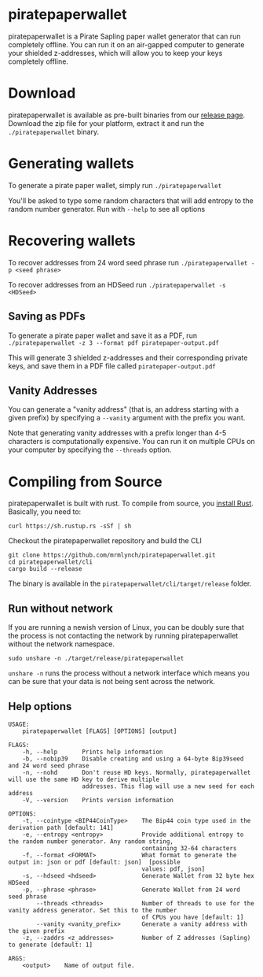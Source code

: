 # piratepaperwallet
piratepaperwallet is a Pirate Sapling paper wallet generator that can run completely offline. You can run it on an air-gapped computer to generate your shielded z-addresses, which will allow you to keep your keys completely offline.

# Download
piratepaperwallet is available as pre-built binaries from our [release page](https://github.com/mrmlynch/piratepaperwallet/releases). Download the zip file for your platform, extract it and run the `./piratepaperwallet` binary.

# Generating wallets
To generate a pirate paper wallet, simply run `./piratepaperwallet`

You'll be asked to type some random characters that will add entropy to the random number generator. Run with `--help` to see all options

# Recovering wallets
To recover addresses from 24 word seed phrase run `./piratepaperwallet -p <seed phrase>`

To recover addresses from an HDSeed run `./piratepaperwallet -s <HDSeed>`

## Saving as PDFs
To generate a pirate paper wallet and save it as a PDF, run
`./piratepaperwallet -z 3 --format pdf piratepaper-output.pdf`

This will generate 3 shielded z-addresses and their corresponding private keys, and save them in a PDF file called `piratepaper-output.pdf`

## Vanity Addresses
You can generate a "vanity address" (that is, an address starting with a given prefix) by specifying a `--vanity` argument with the prefix you want.

Note that generating vanity addresses with a prefix longer than 4-5 characters is computationally expensive. You can run it on multiple CPUs on your computer by specifying the `--threads` option.

# Compiling from Source
piratepaperwallet is built with rust. To compile from source, you [install Rust](https://www.rust-lang.org/tools/install). Basically, you need to:
```
curl https://sh.rustup.rs -sSf | sh
```
Checkout the piratepaperwallet repository and build the CLI
```
git clone https://github.com/mrmlynch/piratepaperwallet.git
cd piratepaperwallet/cli
cargo build --release
```

The binary is available in the `piratepaperwallet/cli/target/release` folder.

## Run without network
If you are running a newish version of Linux, you can be doubly sure that the process is not contacting the network by running piratepaperwallet without the network namespace.

```
sudo unshare -n ./target/release/piratepaperwallet
```
`unshare -n` runs the process without a network interface which means you can be sure that your data is not being sent across the network.


## Help options
```
USAGE:
    piratepaperwallet [FLAGS] [OPTIONS] [output]

FLAGS:
    -h, --help       Prints help information
    -b, --nobip39    Disable creating and using a 64-byte Bip39seed and 24 word seed phrase
    -n, --nohd       Don't reuse HD keys. Normally, piratepaperwallet will use the same HD key to derive multiple
                     addresses. This flag will use a new seed for each address
    -V, --version    Prints version information

OPTIONS:
    -t, --cointype <BIP44CoinType>    The Bip44 coin type used in the derivation path [default: 141]
    -e, --entropy <entropy>           Provide additional entropy to the random number generator. Any random string,
                                      containing 32-64 characters
    -f, --format <FORMAT>             What format to generate the output in: json or pdf [default: json]  [possible
                                      values: pdf, json]
    -s, --hdseed <hdseed>             Generate Wallet from 32 byte hex HDSeed
    -p, --phrase <phrase>             Generate Wallet from 24 word seed phrase
        --threads <threads>           Number of threads to use for the vanity address generator. Set this to the number
                                      of CPUs you have [default: 1]
        --vanity <vanity_prefix>      Generate a vanity address with the given prefix
    -z, --zaddrs <z_addresses>        Number of Z addresses (Sapling) to generate [default: 1]

ARGS:
    <output>    Name of output file.
```
